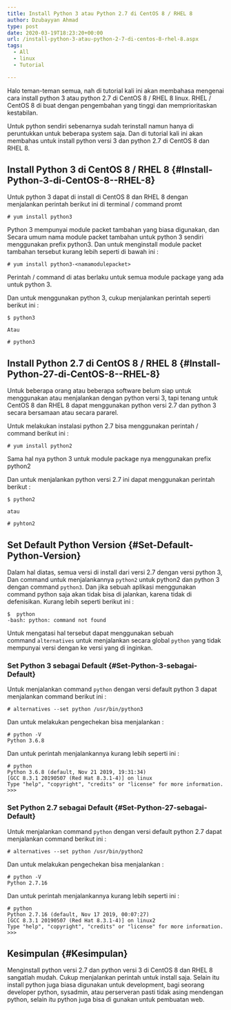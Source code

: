 ```yaml
---
title: Install Python 3 atau Python 2.7 di CentOS 8 / RHEL 8
author: Dzubayyan Ahmad
type: post
date: 2020-03-19T18:23:20+00:00
url: /install-python-3-atau-python-2-7-di-centos-8-rhel-8.aspx
tags:
  - All
  - linux
  - Tutorial

---
```

Halo teman-teman semua, nah di tutorial kali ini akan membahasa mengenai cara install python 3 atau python 2.7 di CentOS 8 / RHEL 8 linux. RHEL / CentOS 8 di buat dengan pengembahan yang tinggi dan memprioritaskan kestabilan.

Untuk python sendiri sebenarnya sudah terinstall namun hanya di peruntukkan untuk beberapa system saja. Dan di tutorial kali ini akan membahas untuk install python versi 3 dan python 2.7 di CentOS 8 dan RHEL 8.

## [][1]Install Python 3 di CentOS 8 / RHEL 8 {#Install-Python-3-di-CentOS-8--RHEL-8}

Untuk python 3 dapat di install di CentOS 8 dan RHEL 8 dengan menjalankan perintah berikut ini di terminal / command promt

<pre class="dz-block-code"><code># yum install python3
</code></pre>

Python 3 mempunyai module packet tambahan yang biasa digunakan, dan Secara umum nama module packet tambahan untuk python 3 sendiri menggunakan prefix python3. Dan untuk menginstall module packet tambahan tersebut kurang lebih seperti di bawah ini :

<pre class="dz-block-code"><code># yum install python3-&lt;namamodulepacket>
</code></pre>

Perintah / command di atas berlaku untuk semua module package yang ada untuk python 3.

Dan untuk menggunakan python 3, cukup menjalankan perintah seperti berikut ini :

<pre class="dz-block-code"><code>$ python3

Atau

# python3
</code></pre>

## [][2]Install Python 2.7 di CentOS 8 / RHEL 8 {#Install-Python-27-di-CentOS-8--RHEL-8}

Untuk beberapa orang atau beberapa software belum siap untuk menggunakan atau menjalankan dengan python versi 3, tapi tenang untuk CentOS 8 dan RHEL 8 dapat menggunakan python versi 2.7 dan python 3 secara bersamaan atau secara pararel.

Untuk melakukan instalasi python 2.7 bisa menggunakan perintah / command berikut ini :

<pre class="dz-block-code"><code># yum install python2
</code></pre>

Sama hal nya python 3 untuk module package nya menggunakan prefix python2

Dan untuk menjalankan python versi 2.7 ini dapat menggunakan perintah berikut :

<pre class="dz-block-code"><code>$ python2

atau 

# pyhton2
</code></pre>

## [][3]Set Default Python Version {#Set-Default-Python-Version}

Dalam hal diatas, semua versi di install dari versi 2.7 dengan versi python 3, Dan command untuk menjalankannya&nbsp;`python2`&nbsp;untuk python2 dan python 3 dengan command&nbsp;`python3`. Dan jika sebuah aplikasi menggunakan command python saja akan tidak bisa di jalankan, karena tidak di defenisikan. Kurang lebih seperti berikut ini :

<pre class="dz-block-code"><code>$  python
-bash: python: command not found
</code></pre>

Untuk mengatasi hal tersebut dapat menggunakan sebuah command&nbsp;`alternatives`&nbsp;untuk menjalankan secara global&nbsp;`python`&nbsp;yang tidak mempunyai versi dengan ke versi yang di inginkan.

### [][4]Set Python 3 sebagai Default {#Set-Python-3-sebagai-Default}

Untuk menjalankan command&nbsp;`python`&nbsp;dengan versi default python 3 dapat menjalankan command berikut ini :

<pre class="dz-block-code"><code># alternatives --set python /usr/bin/python3
</code></pre>

Dan untuk melakukan pengechekan bisa menjalankan :

<pre class="dz-block-code"><code># python -V
Python 3.6.8
</code></pre>

Dan untuk perintah menjalankannya kurang lebih seperti ini :

<pre class="dz-block-code"><code># python
Python 3.6.8 (default, Nov 21 2019, 19:31:34)
[GCC 8.3.1 20190507 (Red Hat 8.3.1-4)] on linux
Type "help", "copyright", "credits" or "license" for more information.
>>>
</code></pre>

### [][5]Set Python 2.7 sebagai Default {#Set-Python-27-sebagai-Default}

Untuk menjalankan command&nbsp;`python`&nbsp;dengan versi default python 2.7 dapat menjalankan command berikut ini :

<pre class="dz-block-code"><code># alternatives --set python /usr/bin/python2
</code></pre>

Dan untuk melakukan pengechekan bisa menjalankan :

<pre class="dz-block-code"><code># python -V
Python 2.7.16
</code></pre>

Dan untuk perintah menjalankannya kurang lebih seperti ini :

<pre class="dz-block-code"><code># python
Python 2.7.16 (default, Nov 17 2019, 00:07:27)
[GCC 8.3.1 20190507 (Red Hat 8.3.1-4)] on linux2
Type "help", "copyright", "credits" or "license" for more information.
>>>
</code></pre>

## [][6]Kesimpulan {#Kesimpulan}

Menginstall python versi 2.7 dan python versi 3 di CentOS 8 dan RHEL 8 sangatlah mudah. Cukup menjalankan perintah untuk install saja. Selain itu install python juga biasa digunakan untuk development, bagi seorang developer python, sysadmin, atau perserveran pasti tidak asing mendengan python, selain itu python juga bisa di gunakan untuk pembuatan web.

 [1]: https://hackmd.io/jb2Y84dFQzyU0xKZmiN_ow?view#Install-Python-3-di-CentOS-8--RHEL-8
 [2]: https://hackmd.io/jb2Y84dFQzyU0xKZmiN_ow?view#Install-Python-27-di-CentOS-8--RHEL-8
 [3]: https://hackmd.io/jb2Y84dFQzyU0xKZmiN_ow?view#Set-Default-Python-Version
 [4]: https://hackmd.io/jb2Y84dFQzyU0xKZmiN_ow?view#Set-Python-3-sebagai-Default
 [5]: https://hackmd.io/jb2Y84dFQzyU0xKZmiN_ow?view#Set-Python-27-sebagai-Default
 [6]: https://hackmd.io/jb2Y84dFQzyU0xKZmiN_ow?view#Kesimpulan